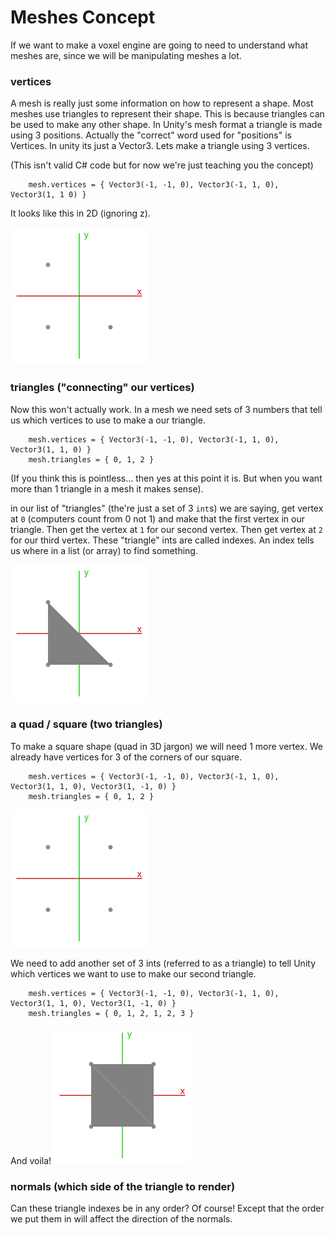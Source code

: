 # Meshes Concept
If we want to make a voxel engine are going to need to understand what meshes are, since we will be manipulating meshes a lot. 

### vertices
A mesh is really just some information on how to represent a shape. Most meshes use triangles to represent their shape. This is because triangles can be used to make any other shape. In Unity's mesh format a triangle is made using 3 positions. Actually the "correct" word used for "positions" is Vertices. In unity its just a Vector3. Lets make a triangle using 3 vertices.

(This isn't valid C# code but for now we're just teaching you the concept)

```
    mesh.vertices = { Vector3(-1, -1, 0), Vector3(-1, 1, 0), Vector3(1, 1 0) }
```

It looks like this in 2D (ignoring z).

![three vertices](/Resources/assets/three_vertices.png)

### triangles ("connecting" our vertices)
Now this won't actually work. In a mesh we need sets of 3 numbers that tell us which vertices to use to make a our triangle. 

```
    mesh.vertices = { Vector3(-1, -1, 0), Vector3(-1, 1, 0), Vector3(1, 1, 0) }
    mesh.triangles = { 0, 1, 2 }
```

(If you think this is pointless... then yes at this point it is. But when you want more than 1 triangle in a mesh it makes sense).

in our list of "triangles" (the're just a set of 3 `int`s) we are saying, get vertex at `0` (computers count from 0 not 1) and make that the first vertex in our triangle. Then get the vertex at `1` for our second vertex. Then get vertex at `2` for our third vertex. These "triangle" ints are called indexes. An index tells us where in a list (or array) to find something.

![triangle mesh](/Resources/assets/triangle_mesh.png)

###  a quad / square (two triangles)
To make a square shape (quad in 3D jargon) we will need 1 more vertex. We already have vertices for 3 of the corners of our square.

```
    mesh.vertices = { Vector3(-1, -1, 0), Vector3(-1, 1, 0), Vector3(1, 1, 0), Vector3(1, -1, 0) }
    mesh.triangles = { 0, 1, 2 }
```

![four vertices](/Resources/assets/four_vertices.png)

We need to add another set of 3 ints (referred to as a triangle) to tell Unity which vertices we want to use to make our second triangle.

```
    mesh.vertices = { Vector3(-1, -1, 0), Vector3(-1, 1, 0), Vector3(1, 1, 0), Vector3(1, -1, 0) }
    mesh.triangles = { 0, 1, 2, 1, 2, 3 }
```
And voila!
![quad mesh](/Resources/assets/quad_mesh.png)

### normals (which side of the triangle to render)
Can these triangle indexes be in any order? Of course! Except that the order we put them in will affect the direction of the normals.

